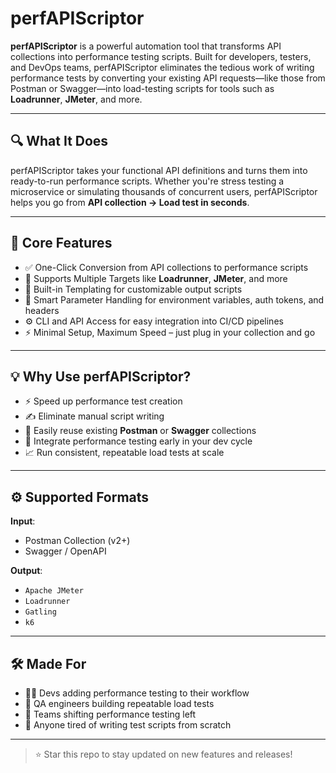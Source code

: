 # perfAPIScriptor

**perfAPIScriptor** is a powerful automation tool that transforms API collections into performance testing scripts. Built for developers, testers, and DevOps teams, perfAPIScriptor eliminates the tedious work of writing performance tests by converting your existing API requests—like those from Postman or Swagger—into load-testing scripts for tools such as **Loadrunner**, **JMeter**, and more.

---

## 🔍 What It Does

perfAPIScriptor takes your functional API definitions and turns them into ready-to-run performance scripts. Whether you're stress testing a microservice or simulating thousands of concurrent users, perfAPIScriptor helps you go from **API collection → Load test in seconds**.

---

## 🚀 Core Features

- ✅ One-Click Conversion from API collections to performance scripts  
- 🔁 Supports Multiple Targets like **Loadrunner**, **JMeter**, and more  
- 🧩 Built-in Templating for customizable output scripts  
- 🔐 Smart Parameter Handling for environment variables, auth tokens, and headers  
- ⚙️ CLI and API Access for easy integration into CI/CD pipelines  
- ⚡ Minimal Setup, Maximum Speed – just plug in your collection and go

---

## 💡 Why Use perfAPIScriptor?

- ⚡ Speed up performance test creation  
- ✍️ Eliminate manual script writing  
- 🔁 Easily reuse existing **Postman** or **Swagger** collections  
- 🔄 Integrate performance testing early in your dev cycle  
- 📈 Run consistent, repeatable load tests at scale

---

## ⚙️ Supported Formats

**Input**:  
- Postman Collection (v2+)  
- Swagger / OpenAPI  

**Output**:   
- `Apache JMeter`
- `Loadrunner`   
- `Gatling`
- `k6`  

---

## 🛠️ Made For

- 👨‍💻 Devs adding performance testing to their workflow  
- 🧪 QA engineers building repeatable load tests  
- 🚀 Teams shifting performance testing left  
- 🛑 Anyone tired of writing test scripts from scratch

---

> ⭐ Star this repo to stay updated on new features and releases!
